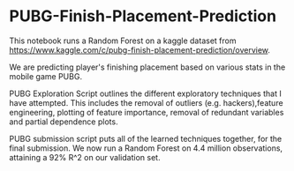 # PUBG-Finish-Placement-Prediction

This notebook runs a Random Forest on a kaggle dataset from https://www.kaggle.com/c/pubg-finish-placement-prediction/overview. 

We are predicting player's finishing placement based on various stats in the mobile game PUBG. 

PUBG Exploration Script outlines the different exploratory techniques that I have attempted. This includes the removal of outliers (e.g. hackers),feature engineering, plotting of feature importance, removal of redundant variables and partial dependence plots. 

PUBG submission script puts all of the learned techniques together, for the final submission. We now run a Random Forest on 4.4 million observations, attaining a 92% R^2 on our validation set. 
